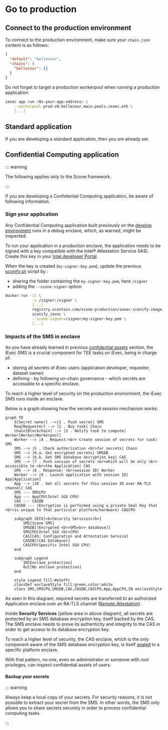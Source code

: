 # Go to production


## Connect to the production environment

To connect to the production environment, make sure your `chain.json` content is
as follows:

```json
{
  "default": "bellecour",
  "chains": {
    "bellecour": {}
  }
}
```

Do not forget to target a production workerpool when running a production
application:

```bash
iexec app run <0x-your-app-address> \
    --workerpool prod-v8-bellecour.main.pools.iexec.eth \
    [...]
```

## Standard application

If you are developing a standard application, then you are already set.

## Confidential Computing application

::: warning

The following applies only to the Scone framework.

:::

If you are developing a Confidential Computing application, be aware of
following information.

### Sign your application

Any Confidential Computing application built previously on the
[develop environment](confidential-computing/intel-sgx-technology.md)
runs in a debug enclave, which, as warned, might be inspected.

To run your application in a production enclave, the application needs to be
signed with a key compatible with the Intel® Attestation Service (IAS). Create
this key in your
[Intel developer Portal](https://api.portal.trustedservices.intel.com/).

When the key is created (`my-signer-key.pem`), update the previous
[sconify.sh](confidential-computing/create-your-first-sgx-app.md#build-the-tee-docker-image)
script by :

- sharing the folder containing the `my-signer-key.pem`, here `/signer`
- adding the `--scone-signer` option

```bash
docker run -it \
            -v /signer:/signer \
            [...]
            registry.scontain.com/scone-production/iexec-sconify-image:<version> \
            sconify_iexec \
            --scone-signer=/signer/my-signer-key.pem \
            [...]
```

### Impacts of the SMS in enclave

As you have already learned in previous
[confidential assets](confidential-computing/access-confidential-assets.md)
section, the iExec SMS is a crucial component for TEE tasks on iExec, being in
charge of:

- storing all secrets of iExec users (application developer, requester, dataset
  owner)
- defining - by following on-chain governance - which secrets are accessible to
  a specific enclave.

To reach a higher level of security on the production environment, the iExec SMS
runs inside an enclave.

Below is a graph showing how the secrets and session mechanism works:

```mermaid
graph TD
    S[Secret owner] -->|1 . Push secret| SMS
    Req[Requester] --> |2 . Buy task| Chain
    Chain[Blockchain] --> |3 . Notify task to compute| Worker[Worker/Workerpool]
    Worker --> |4 . Request:<br> Create session of secrets for task| SMS
    SMS --> |5 . Check authorization <br>for secrets| Chain
    SMS --> |6.a. Get encrypted secrets| SMSDB
    SMS --> |6.b. Get SMS database decryption key| CAS
    SMS --> |7 . Push session of secrets <br>which will be only <br> accessible to <br>the Application| CAS
    SMS --> |8 . Response: <br>session ID| Worker
    Worker --> |9 . Launch application with session ID| App[Application]
    App --> |10 . Get all secrets for this session ID over RA-TLS channel| CAS
    SMS --- SMSCPU
    App --- AppCPU(Intel SGX CPU)
    CAS --- CASDB
    CASDB --- |Encryption is performed using a private Seal Key that <br>is unique to that particular platform/hardware| CASCPU

    subgraph SECU[<b>Security Services</b>]
        SMS[Scone SMS]
        SMSDB[(Encrypted <br>SMS<br> database)]
        SMSCPU(Intel SGX <br>CPU)
        CAS[CAS: Configuration and Attestation Service]
        CASDB[(CAS Database)]
        CASCPU(Specific Intel SGX CPU)
    end

    subgraph Legend
        IN[Enclave protection]
        Out[No enclave protection]
    end

    style Legend fill:#e1effc
    classDef enclaveStyle fill:green,color:white
    class SMS,SMSCPU,SMSDB,CAS,CASDB,CASCPU,App,AppCPU,IN enclaveStyle
```

As seen in this diagram, required secrets are transferred to an authorized
Application enclave over an RA-TLS channel
([Remote Attestation](https://www.intel.com/content/www/us/en/developer/tools/software-guard-extensions/attestation-services.html)).

Inside **Security Services** (yellow area in above diagram), all secrets are
protected by an SMS database encryption key, itself backed by the CAS. The SMS
enclave needs to prove its authenticity and integrity to the CAS in order to get
access to its database encryption key.

To reach a higher level of security, the CAS enclave, which is the only
component aware of the SMS database encryption key, is itself
[sealed](https://www.intel.com/content/www/us/en/developer/articles/technical/introduction-to-intel-sgx-sealing.html)
to a specific platform enclave.

With that pattern, no one, even an administrator or someone with root
privileges, can inspect confidential assets of users.

#### Backup your secrets

::: warning

Always keep a local copy of your secrets. For security reasons, it is not
possible to extract your secret from the SMS. In other words, the SMS only
allows you to share secrets securely in order to process confidential computing
tasks.

:::
